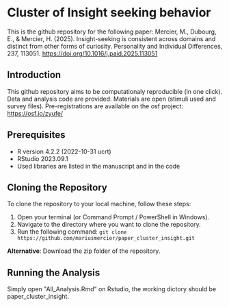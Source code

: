 # Cluster of Insight seeking behavior
This is the github repository for the following paper: Mercier, M., Dubourg, E., & Mercier, H. (2025). Insight-seeking is consistent across domains and distinct from other forms of curiosity. Personality and Individual Differences, 237, 113051. https://doi.org/10.1016/j.paid.2025.113051


## Introduction
This github repository aims to be computationaly reproducible (in one click). Data and analysis code are provided. Materials are open (stimuli used and survey files). Pre-registrations are available on the osf project: https://osf.io/zyufe/

## Prerequisites
- R version 4.2.2 (2022-10-31 ucrt)
- RStudio 2023.09.1
- Used libraries are listed in the manuscript and in the code

## Cloning the Repository
To clone the repository to your local machine, follow these steps:

1. Open your terminal (or Command Prompt / PowerShell in Windows).
2. Navigate to the directory where you want to clone the repository.
3. Run the following command:
`git clone https://github.com/mariusmercier/paper_cluster_insight.git`

**Alternative**: Download the zip folder of the repository.

## Running the Analysis

Simply open "All_Analysis.Rmd" on Rstudio, the working dictory should be paper_cluster_insight.
